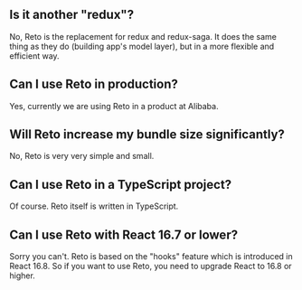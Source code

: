 ## Is it another "redux"?

No, Reto is the replacement for redux and redux-saga. It does the same thing as they do (building app's model layer), but in a more flexible and efficient way.

## Can I use Reto in production?

Yes, currently we are using Reto in a product at Alibaba.

## Will Reto increase my bundle size significantly?

No, Reto is very very simple and small.

## Can I use Reto in a TypeScript project?

Of course. Reto itself is written in TypeScript.

## Can I use Reto with React 16.7 or lower?

Sorry you can't. Reto is based on the "hooks" feature which is introduced in React 16.8. So if you want to use Reto, you need to upgrade React to 16.8 or higher.
